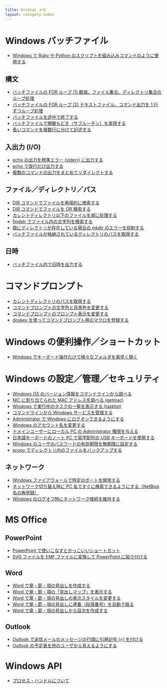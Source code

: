 ```yaml
---
title: Windows メモ
layout: category-index
---
```


Windows バッチファイル
====
* [Windows で Ruby や Python のスクリプトを組み込みコマンドのように使用する](run-script-as-command.html)

構文
----
* [バッチファイルの FOR ループ (1) 数値、ファイル集合、ディレクトリ集合のループ処理](for-loop.html)
* [バッチファイルの FOR ループ (2) テキストファイル、コマンド出力を 1 行ずつループ処理](for-loop2.html)
* [バッチファイルを途中で終了する](exit-batch.html)
* [バッチファイルで関数もどき（サブルーチン）を実現する](subroutine.html)
* [長いコマンドを複数行に分けて記述する](syntax/separate-long-line.html)

入出力 (I/O)
----
* [echo の出力を標準エラー (stderr) に出力する](echo-to-stderr.html)
* [echo で改行だけ出力する](echo-newline.html)
* [複数のコマンドの出力をまとめてリダイレクトする](io/collect-output.html)

ファイル／ディレクトリ／パス
----
* [DIR コマンドでファイルを再帰的に検索する](find-files.html)
* [DIR コマンドでファイルを OR 検索する](or-dir.html)
* [カレントディレクトリ以下のファイルを順に処理する](for-each-file.html)
* [findstr でファイル内の文字列を検索する](file/findstr.html)
* [既にディレクトリが存在している場合の mkdir のエラーを抑制する](file/avoid-mkdir-error.html)
* [バッチファイルが格納されているディレクトリのパスを取得する](file/batch-dir.html)

日時
----
* [バッチファイル内で日時を出力する](batch/display-time.html)

コマンドプロンプト
====
* [カレントディレクトリのパスを取得する](cmd/get-current-dir.html)
* [コマンドプロンプトの文字色と背景色を変更する](settings/change-color-of-cmd.html)
* [コマンドプロンプトのプロンプト表示を変更する](settings/change-prompt.html)
* [doskey を使ってコマンドプロンプト用のマクロを登録する](settings/doskey.html)

Windows の便利操作／ショートカット
====
* [Windows でキーボード操作だけで様々なフォルダを素早く開く](open-dir-by-keyboard.html)


Windows の設定／管理／セキュリティ
====
* [Windows OS のバージョン情報をコマンドラインから調べる](admin/os-version.html)
* [NIC に割り当てられた MAC アドレスを調べる (getmac)](admin/getmac.html)
* [Windows で実行中のタスクの一覧を表示する (tasklist)](admin/tasklist.html)
* [コマンドラインから Windows サービスを管理する](manage-services-from-command-line.html)
* [Administrator で Windows にログオンできるようにする](logon-as-admin.html)
* [Windows のアカウント名を変更する](change-account-name.html)
* [ドメインユーザーにローカル PC の Administrator 権限を与える](add-admin-to-domain-user.html)
* [日本語キーボードのノート PC で英字配列の USB キーボードを使用する](usb-us-keyboard.html)
* [Windows のユーザのパスワードの有効期限を無期限に設定する](settings/unlimited-password.html)
* [xcopy でディレクトリ内のファイルをバックアップする](xcopy.html)

ネットワーク
----
* [Windows ファイアウォールで特定のポートを開放する](open-firewall-port.html)
* [ネットワーク切り替え時に PC 名ですぐに検索できるようにする（NetBios 名の再登録）](network/register-netbios.html)
* [Windows のログオフ時にネットワーク接続を維持する](network/keep-connection-after-logging-off.html)


MS Office
====

PowerPoint
----
- [PowerPoint で使いこなすとかっこいいショートカット](powerpoint/shortcut.html)
- [SVG ファイルを EMF ファイルに変換して PowerPoint に貼り付ける](powerpoint/svg2emf.html)

Word
----
- [Word で章・節・項の見出しを作成する](word/create-chapter.html)
- [Word で章・節・項の「見出しマップ」を表示する](word/chapter-map.html)
- [Word で章・節・項の見出しの表示スタイルを変更する](word/chapter-style.html)
- [Word で章・節・項の見出しに連番（段落番号）を自動で振る](word/number-chapters.html)
- [Word で章・節・項の見出しから目次を作成する](word/create-toc.html)

Outlook
----
- [Outlook で返信メールのメッセージの行頭に引用記号 (>) を付ける](outlook/quote-mark.html)
- [Outlook の予定表を他のユーザから見えるようにする](outlook/share-schedule.html)

Windows API
====
* [プロセス・ハンドルについて](winapi/process-handle.html)

